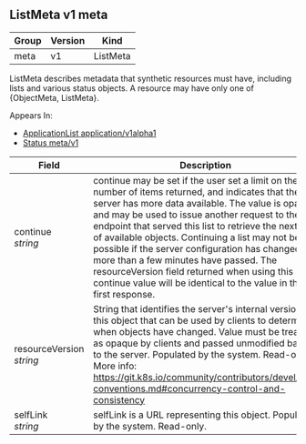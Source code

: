 ## ListMeta v1 meta

Group        | Version     | Kind
------------ | ---------- | -----------
meta | v1 | ListMeta



ListMeta describes metadata that synthetic resources must have, including lists and various status objects. A resource may have only one of {ObjectMeta, ListMeta}.

<aside class="notice">
Appears In:

<ul> 
<li><a href="#applicationlist-v1alpha1-application">ApplicationList application/v1alpha1</a></li>
<li><a href="#status-v1-meta">Status meta/v1</a></li>
</ul></aside>

Field        | Description
------------ | -----------
continue <br /> *string*    | continue may be set if the user set a limit on the number of items returned, and indicates that the server has more data available. The value is opaque and may be used to issue another request to the endpoint that served this list to retrieve the next set of available objects. Continuing a list may not be possible if the server configuration has changed or more than a few minutes have passed. The resourceVersion field returned when using this continue value will be identical to the value in the first response.
resourceVersion <br /> *string*    | String that identifies the server's internal version of this object that can be used by clients to determine when objects have changed. Value must be treated as opaque by clients and passed unmodified back to the server. Populated by the system. Read-only. More info: https://git.k8s.io/community/contributors/devel/api-conventions.md#concurrency-control-and-consistency
selfLink <br /> *string*    | selfLink is a URL representing this object. Populated by the system. Read-only.

